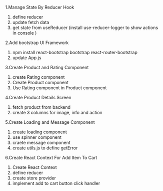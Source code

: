 1.Manage State By Reducer Hook

1.  define reducer
2.  update fetch data
3.  get state from useReducer (install use-reducer-logger to show actions in console )

2.Add bootstrap UI Framework

1. npm install react-bootstrap bootstrap react-router-bootstrap
2. update App.js

3.Create Product and Rating Component

1. create Rating component
2. Create Product component
3. Use Rating component in Product component

4.Create Product Details Screen

1. fetch product from backend
2. create 3 columns for image, info and action

5.Create Loading and Message Component

1. create loading component
2. use spinner component
3. craete message component
4. create utils.js to define getError

6.Create React Context For Add Item To Cart

1. Create React Context
2. define reducer
3. create store provider
4. implement add to cart button click handler
